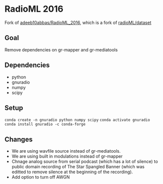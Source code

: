 # RadioML 2016
Fork of [adeeb10abbas/RadioML_2016](https://github.com/adeeb10abbas/RadioML_2016), which is a fork of [radioML/dataset](https://github.com/radioML/dataset) 
## Goal
Remove dependencies on gr-mapper and gr-mediatools

## Dependencies
* python
* gnuradio
* numpy
* scipy

## Setup
`conda create -n gnuradio python numpy scipy`
`conda activate gnuradio`
`conda install gnuradio -c conda-forge`

## Changes
* We are using wavfile source instead of gr-mediatools.
* We are using built in modulations instead of gr-mapper
* Chnage analog source from serial podcast (which has a lot of silence) to public domain recording of The Star Spangled Banner (which was editted to remove silence at the beginning of the recording).
* Add option to turn off AWGN


